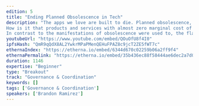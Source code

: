 ```yaml
---
edition: 5
title: "Ending Planned Obsolescence in Tech"
description: "The apps we love are built to die. Planned obsolescence, a term most people associate with cheap physical goods, is just as problematic in the software industry, where it hurts users and stifles innovation. It should seem counterintuitive that a product consisting primarily of ones and zeros could have a built-in expiration date, and yet the applications we rely upon shut down or become defunct all the time. Just this year already two applications that our team relied upon and were willing to pay for, shut down, despite having large active user bases.
How is it that products and services with almost zero marginal cost of distribution, can shut down amidst the protests of loyal users?
In contrast to the manifestations of obsolescence were used to, the flaws here are subtle economic and technological shortcomings, rather than obvious physical defects. In this talk I will explore the history of planned obsolescence, the root causes for it in the information technology sphere, and how a long term shift in how we think about building software is poised to deliver something in the world of bits that we could never imagine in the physical world: permanent products."
youtubeUrl: "https://www.youtube.com/embed/QOuOfU8f4I0"
ipfsHash: "QmR9qQdX8AL2YwkrMPaPMenQEHuFPAZ8c9jcT2ZE5fWT7c"
ethernaIndex: "https://etherna.io/embed/6344d670c02259b06a2ff9f4"
ethernaPermalink: "https://etherna.io/embed/35b436ec88f58444ae6dec2a7d0f1b02cb09a5918d9bb20de8450502731433c0"
duration: 1146
expertise: "Beginner"
type: "Breakout"
track: "Governance & Coordination"
keywords: []
tags: ['Governance & Coordination']
speakers: ['Brandon Ramirez']
---
```

